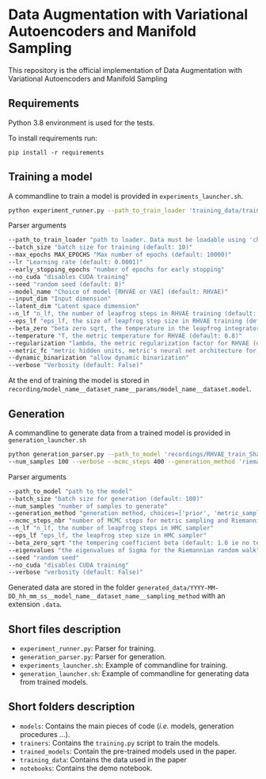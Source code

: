 # Data Augmentation with Variational Autoencoders and Manifold Sampling

This repository is the official implementation of Data Augmentation with Variational Autoencoders and Manifold Sampling

## Requirements

Python 3.8 environment is used for the tests.

To install requirements run:

```setup
pip install -r requirements
```

## Training a model

A commandline to train a model is provided in `experiments_launcher.sh`.

```bash
python experiment_runner.py --path_to_train_loader 'training_data/train_Shapes' --batch_size 200 --max_epochs 10000 --lr 0.001 --model_name 'RHVAE' --input_dim 2500 --n_lf 3 --early_stopping_epochs 50 --regularization 0.001 --eps_lf 0.01 --verbose --seed 8
```

Parser arguments
```bash
--path_to_train_loader "path to loader. Data must be loadable using 'checkpoint = torch.load()' and 'data = checkpoint['data']' (targets = checkpoint['targets']' if targets are available)"
--batch_size "batch size for training (default: 10)"
--max_epochs MAX_EPOCHS "Max number of epochs (default: 10000)"
--lr "Learning rate (default: 0.0001)"
--early_stopping_epochs "number of epochs for early stopping"
--no_cuda "disables CUDA training"
--seed "random seed (default: 8)"
--model_name "Choice of model [RHVAE or VAE] (default: RHVAE)"
--input_dim "Input dimension"
--latent_dim "Latent space dimension"
--n_lf "n_lf, the number of leapfrog steps in RHVAE training (default: 3)"
--eps_lf "eps_lf, the size of leapfrog step size in RHVAE training (default: 0.001)"
--beta_zero "beta zero sqrt, the temperature in the leapfrog integrator for RHVAE training"
--temperature "T, the metric temperature for RHVAE (default: 0.8)"
--regularization "lambda, the metric regularization factor for RHVAE (default: 0.01)"
--metric_fc "metric hidden units, metric's neural net architecture for RHVAE (default: 400)"
--dynamic_binarization "allow dynamic binarization"
--verbose "Verbosity (default: False)"
```

At the end of training the model is stored in `recording/model_name__dataset_name__params/model_name__dataset.model`.

## Generation
A commandline to generate data from a trained model is provided in `generation_launcher.sh`

```bash
python generation_parser.py --path_to_model 'recordings/RHVAE_train_Shapes_ldim_2_nlf_3_epslf_0.01_T_0.8_lbd_0.001/RHVAE_train_Shapes.model' \
--num_samples 100 --verbose --mcmc_steps 400 --generation_method 'riemannian_rw' --seed 8
``` 

Parser arguments

```bash
--path_to_model "path to the model"
--batch_size "batch size for generation (default: 100)"
--num_samples "number of samples to generate"
--generation_method "generation method, choices=['prior', 'metric_sampling', 'riemannian_rw'], (default: 'metric_sampling')"
--mcmc_steps_nbr "number of MCMC steps for metric sampling and Riemannian RW (default: 400)"
--n_lf "n_lf, the number of leapfrog steps in HMC sampler"
--eps_lf "eps_lf, the leapfrog step size in HMC sampler"
--beta_zero_sqrt "the tempering coefficient beta (default: 1.0 ie no tempering)"
--eigenvalues "the eigenvalues of Sigma for the Riemannian random walk"
--seed "random seed"
--no_cuda "disables CUDA training"
--verbose "verbosity (default: False)"
``` 
Generated data are stored in the folder `generated_data/YYYY-MM-DD_hh_mm_ss__model_name__dataset_name__sampling_method`  with an extension `.data`.

## Short files description
- `experiment_runner.py`: Parser for training.
- `generation_parser.py`: Parser for generation.
- `experiments_launcher.sh`: Example of commandline for training.
- `generation_launcher.sh`: Example of commandline for generating data from trained models.


## Short folders description

- `models`: Contains the main pieces of code (*i.e.*  models, generation procedures ...).
- `trainers`: Contains the `training.py` script to train the models.
- `trained_models`: Contain the pre-trained models used in the paper.
- `training_data`: Contains the data used in the paper
- `notebooks`: Contains the demo notebook.